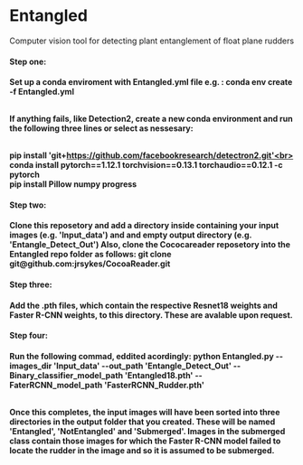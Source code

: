 # Entangled
Computer vision tool for detecting plant entanglement of float plane rudders

<h4>Step one:<h4>
  Set up a conda enviroment with Entangled.yml file
  e.g. : conda env create -f Entangled.yml<br>
  
  <br>If anything fails, like Detection2, create a new conda environment and run the following three lines or select as nessesary:

  <br>pip install 'git+https://github.com/facebookresearch/detectron2.git'<br>
  conda install pytorch==1.12.1 torchvision==0.13.1 torchaudio==0.12.1 -c pytorch
  <br>pip install Pillow numpy progress

<h4>Step two:<h4>
  Clone this reposetory and add a directory inside containing your input images (e.g. 'Input_data') and and empty output directory (e.g. 'Entangle_Detect_Out') 
  Also, clone the Cococareader reposetory into the Entangled repo folder as follows:
  git clone git@github.com:jrsykes/CocoaReader.git
<h4>Step three:<h4>
  Add the .pth files, which contain the respective Resnet18 weights and Faster R-CNN weights, to this directory. These are avalable upon request.

<h4>Step four:<h4>
  Run the following commad, eddited acordingly:
  python Entangled.py --images_dir 'Input_data' --out_path 'Entangle_Detect_Out' --Binary_classifier_model_path 'Entangled18.pth' --FaterRCNN_model_path 'FasterRCNN_Rudder.pth'<br>
  
<br>Once this completes, the input images will have been sorted into three directories in the output folder that you created. These will be named 'Entangled', 'NotEntangled' and 'Submerged'.
Images in the submerged class contain those images for which the Faster R-CNN model failed to locate the rudder in the image and so it is assumed to be submerged.
